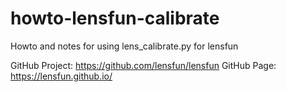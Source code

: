 # howto-lensfun-calibrate
Howto and notes for using lens_calibrate.py for lensfun

GitHub Project: https://github.com/lensfun/lensfun GitHub Page: https://lensfun.github.io/

